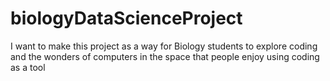# biologyDataScienceProject
I want to make this project as a way for Biology students to explore coding and the wonders of computers in the space that people enjoy using coding as a tool 
